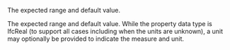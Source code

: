 The expected range and default value.

The expected range and default value.  While the property data type is IfcReal (to support all cases including when the units are unknown), a unit may optionally be provided to indicate the measure and unit.
